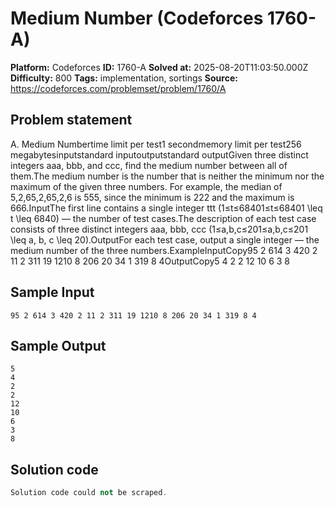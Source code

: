 # Medium Number (Codeforces 1760-A)

**Platform:** Codeforces
**ID:** 1760-A
**Solved at:** 2025-08-20T11:03:50.000Z
**Difficulty:** 800
**Tags:** implementation, sortings
**Source:** https://codeforces.com/problemset/problem/1760/A

## Problem statement
A. Medium Numbertime limit per test1 secondmemory limit per test256 megabytesinputstandard inputoutputstandard outputGiven three distinct integers aaa, bbb, and ccc, find the medium number between all of them.The medium number is the number that is neither the minimum nor the maximum of the given three numbers. For example, the median of 5,2,65,2,65,2,6 is 555, since the minimum is 222 and the maximum is 666.InputThe first line contains a single integer ttt (1≤t≤68401≤t≤68401 \leq t \leq 6840) — the number of test cases.The description of each test case consists of three distinct integers aaa, bbb, ccc (1≤a,b,c≤201≤a,b,c≤201 \leq a, b, c \leq 20).OutputFor each test case, output a single integer — the medium number of the three numbers.ExampleInputCopy95 2 614 3 420 2 11 2 311 19 1210 8 206 20 34 1 319 8 4OutputCopy5
4
2
2
12
10
6
3
8

## Sample Input
```
95 2 614 3 420 2 11 2 311 19 1210 8 206 20 34 1 319 8 4
```

## Sample Output
```
5
4
2
2
12
10
6
3
8
```

## Solution code
```cpp
Solution code could not be scraped.
```